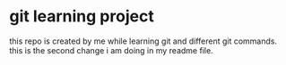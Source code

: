 # git learning project

this repo is created by me while learning git and different git commands.
this is the second change i am doing in my readme file.
